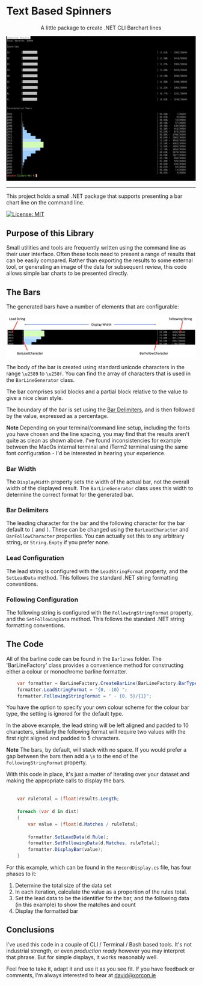 # Text Based Spinners

<div align="center">

A little package to create .NET CLI Barchart lines

![Barlines](images/sampleScreen.png)
</div>

---

This project holds a small .NET package that supports presenting a bar chart line on the command line.

[![License: MIT](https://img.shields.io/badge/License-MIT-green.svg)](https://opensource.org/licenses/MIT)

## Purpose of this Library

Small utilities and tools are frequently written using the command line as their user interface.
Often these tools need to present a range of results that can be easily compared. Rather than exporting the results to some external tool, or generating an image of the data for subsequent review, this code allows simple bar charts to be presented directly.

## The Bars

The generated bars have a number of elements that are configurable:

![BarLayout](images/BarLayout.png)

The body of the bar is created using standard unicode characters in the range `\u2589` to `\u258f`. You can find the array of characters that is used in the `BarLineGenerator` class.

The bar comprises solid blocks and a partial block relative to the value to give a nice clean style.

The boundary of the bar is set using the [Bar Delimiters](#bar-delimiters), and is then followed by the value, expressed as a percentage.

**Note** Depending on your terminal/command line setup, including the fonts you have chosen and the line spacing, you may find that the results aren't quite as clean as shown above. I've found inconsistencies for example between the MacOs internal terminal and iTerm2 terminal using the same font configuration - I'd be interested in hearing your experience.

### Bar Width

The `DisplayWidth` property sets the width of the actual bar, not the overall width of the displayed result. The `BarLineGenerator` class uses this width to determine the correct format for the generated bar.

### Bar Delimiters

The leading character for the bar and the following character for the bar default to `[` and `]`. These can be changed using the `BarLeadCharacter` and `BarFollowCharacter` properties. You can actually set this to any arbitrary string, or `String.Empty` if you prefer none.

### Lead Configuration

The lead string is configured with the `LeadStringFormat` property, and the `SetLeadData` method. This follows the standard .NET string formatting conventions.

### Following Configuration

The following string is configured with the `FollowingStringFormat` property, and the `SetFollowingData` method. This follows the standard .NET string formatting conventions.

## The Code

All of the barline code can be found in the `Barlines` folder. The 'BarLineFactory' class provides a convenience method for constructing either a colour or monochrome barline formatter.

```csharp
    var formatter = BarLineFactory.CreateBarLine(BarLineFactory.BarType.Colour);
    formatter.LeadStringFormat = "{0, -10} ";
    formatter.FollowingStringFormat = " - {0, 5}/{1}";
```

You have the option to specify your own colour scheme for the colour bar type, the setting is ignored for the default type.

In the above example, the lead string will be left aligned and padded to 10 characters, similarly the following format will require two values with the first right aligned and padded to 5 characters.

**Note** The bars, by default, will stack with no space. If you would prefer a gap between the bars then add a `\n` to the end of the `FollowingStringFormat` property.

With this code in place, it's just a matter of iterating over your dataset and making the appropriate calls to display the bars.

```csharp

    var ruleTotal = (float)results.Length;

    foreach (var d in dist)
    {
        var value = (float)d.Matches / ruleTotal;

        formatter.SetLeadData(d.Rule);
        formatter.SetFollowingData(d.Matches, ruleTotal);
        formatter.DisplayBar(value);
    }
```

For this example, which can be found in the `RecordDisplay.cs` file, has four phases to it:

1. Determine the total size of the data set
2. In each iteration, calculate the value as a proportion of the rules total.
3. Set the lead data to be the identifier for the bar, and the following data (in this example) to show the matches and count
4. Display the formatted bar

## Conclusions

I've used this code in a couple of CLI / Terminal / Bash based tools. It's  not  industrial strength, or even _production ready_ however you may interpret that phrase. But for simple displays, it works reasonably well.

Feel free to take it, adapt it and use it as you see fit. If you have feedback or comments, I'm always interested to hear at [david\@xorcon.ie](mailto:david@xorcon.ie)